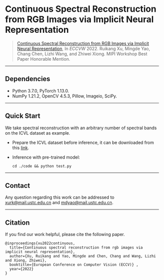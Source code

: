 # Continuous Spectral Reconstruction from RGB Images via Implicit Neural Representation

> [Continuous Spectral Reconstruction from RGB Images via Implicit Neural Representation](https://link.springer.com/chapter/10.1007/978-3-031-25072-9_6), In *ECCVW* 2022.
> Ruikang Xu, Mingde Yao, Chang Chen, Lizhi Wang, and Zhiwei Xiong.
> MIPI Workshop Best Paper Honorable Mention.

****

## Dependencies
* Python 3.7.0, PyTorch 1.13.0.
* NumPy 1.21.2, OpenCV 4.5.3, Pillow, Imageio, SciPy. 
  
****

## Quick Start
We take spectral reconstruction with an arbitrary number of spectral bands on the ICVL dataset as example.

* Prepare the ICVL dataset before inference, it can be downloaded from this [link](https://icvl.cs.bgu.ac.il/hyperspectral/).

* Inference with pre-trained model:
  ```
  cd ./code && python test.py
  ```

****

## Contact
Any question regarding this work can be addressed to xurk@mail.ustc.edu.cn and mdyao@mail.ustc.edu.cn.

****


## Citation
If you find our work helpful, please cite the following paper.
```
@inproceedings{xu2022continuous,
  title={Continuous spectral reconstruction from rgb images via implicit neural representation},
  author={Xu, Ruikang and Yao, Mingde and Chen, Chang and Wang, Lizhi and Xiong, Zhiwei},
  booktitle={European Conference on Computer Vision (ECCV)} ,
  year={2022}
}
```